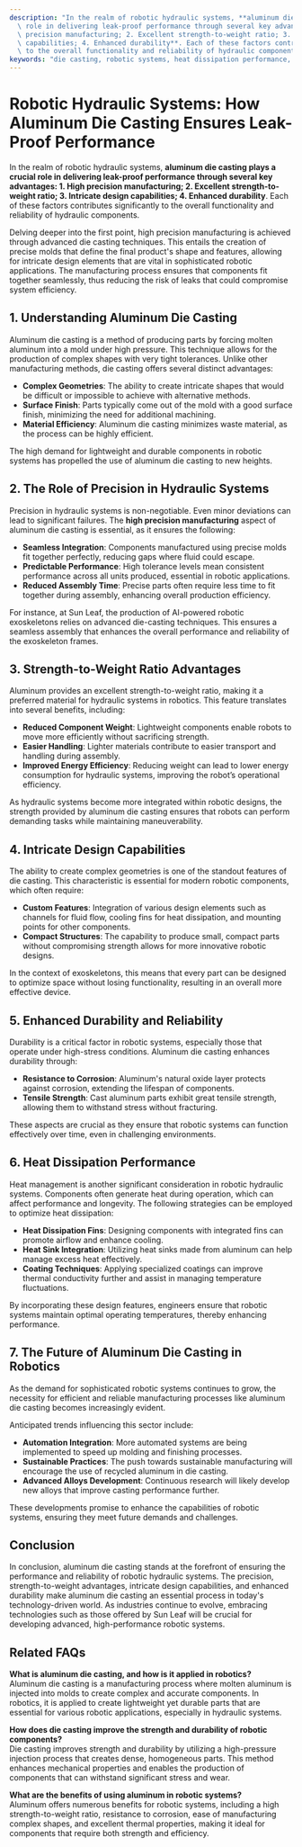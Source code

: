 ```yaml
---
description: "In the realm of robotic hydraulic systems, **aluminum die casting plays a crucial\
  \ role in delivering leak-proof performance through several key advantages: 1. High\
  \ precision manufacturing; 2. Excellent strength-to-weight ratio; 3. Intricate design\
  \ capabilities; 4. Enhanced durability**. Each of these factors contributes significantly\
  \ to the overall functionality and reliability of hydraulic components. "
keywords: "die casting, robotic systems, heat dissipation performance, heat sink"
---
```

# Robotic Hydraulic Systems: How Aluminum Die Casting Ensures Leak-Proof Performance

In the realm of robotic hydraulic systems, **aluminum die casting plays a crucial role in delivering leak-proof performance through several key advantages: 1. High precision manufacturing; 2. Excellent strength-to-weight ratio; 3. Intricate design capabilities; 4. Enhanced durability**. Each of these factors contributes significantly to the overall functionality and reliability of hydraulic components. 

Delving deeper into the first point, high precision manufacturing is achieved through advanced die casting techniques. This entails the creation of precise molds that define the final product's shape and features, allowing for intricate design elements that are vital in sophisticated robotic applications. The manufacturing process ensures that components fit together seamlessly, thus reducing the risk of leaks that could compromise system efficiency.

## **1. Understanding Aluminum Die Casting**

Aluminum die casting is a method of producing parts by forcing molten aluminum into a mold under high pressure. This technique allows for the production of complex shapes with very tight tolerances. Unlike other manufacturing methods, die casting offers several distinct advantages:

- **Complex Geometries**: The ability to create intricate shapes that would be difficult or impossible to achieve with alternative methods.
- **Surface Finish**: Parts typically come out of the mold with a good surface finish, minimizing the need for additional machining.
- **Material Efficiency**: Aluminum die casting minimizes waste material, as the process can be highly efficient.

The high demand for lightweight and durable components in robotic systems has propelled the use of aluminum die casting to new heights. 

## **2. The Role of Precision in Hydraulic Systems**

Precision in hydraulic systems is non-negotiable. Even minor deviations can lead to significant failures. The **high precision manufacturing** aspect of aluminum die casting is essential, as it ensures the following:

- **Seamless Integration**: Components manufactured using precise molds fit together perfectly, reducing gaps where fluid could escape.
- **Predictable Performance**: High tolerance levels mean consistent performance across all units produced, essential in robotic applications.
- **Reduced Assembly Time**: Precise parts often require less time to fit together during assembly, enhancing overall production efficiency.

For instance, at Sun Leaf, the production of AI-powered robotic exoskeletons relies on advanced die-casting techniques. This ensures a seamless assembly that enhances the overall performance and reliability of the exoskeleton frames.

## **3. Strength-to-Weight Ratio Advantages**

Aluminum provides an excellent strength-to-weight ratio, making it a preferred material for hydraulic systems in robotics. This feature translates into several benefits, including:

- **Reduced Component Weight**: Lightweight components enable robots to move more efficiently without sacrificing strength.
- **Easier Handling**: Lighter materials contribute to easier transport and handling during assembly.
- **Improved Energy Efficiency**: Reducing weight can lead to lower energy consumption for hydraulic systems, improving the robot’s operational efficiency.

As hydraulic systems become more integrated within robotic designs, the strength provided by aluminum die casting ensures that robots can perform demanding tasks while maintaining maneuverability.

## **4. Intricate Design Capabilities**

The ability to create complex geometries is one of the standout features of die casting. This characteristic is essential for modern robotic components, which often require:

- **Custom Features**: Integration of various design elements such as channels for fluid flow, cooling fins for heat dissipation, and mounting points for other components.
- **Compact Structures**: The capability to produce small, compact parts without compromising strength allows for more innovative robotic designs.

In the context of exoskeletons, this means that every part can be designed to optimize space without losing functionality, resulting in an overall more effective device.

## **5. Enhanced Durability and Reliability**

Durability is a critical factor in robotic systems, especially those that operate under high-stress conditions. Aluminum die casting enhances durability through:

- **Resistance to Corrosion**: Aluminum's natural oxide layer protects against corrosion, extending the lifespan of components.
- **Tensile Strength**: Cast aluminum parts exhibit great tensile strength, allowing them to withstand stress without fracturing.

These aspects are crucial as they ensure that robotic systems can function effectively over time, even in challenging environments.

## **6. Heat Dissipation Performance**

Heat management is another significant consideration in robotic hydraulic systems. Components often generate heat during operation, which can affect performance and longevity. The following strategies can be employed to optimize heat dissipation:

- **Heat Dissipation Fins**: Designing components with integrated fins can promote airflow and enhance cooling.
- **Heat Sink Integration**: Utilizing heat sinks made from aluminum can help manage excess heat effectively.
- **Coating Techniques**: Applying specialized coatings can improve thermal conductivity further and assist in managing temperature fluctuations.

By incorporating these design features, engineers ensure that robotic systems maintain optimal operating temperatures, thereby enhancing performance.

## **7. The Future of Aluminum Die Casting in Robotics**

As the demand for sophisticated robotic systems continues to grow, the necessity for efficient and reliable manufacturing processes like aluminum die casting becomes increasingly evident. 

Anticipated trends influencing this sector include:

- **Automation Integration**: More automated systems are being implemented to speed up molding and finishing processes.
- **Sustainable Practices**: The push towards sustainable manufacturing will encourage the use of recycled aluminum in die casting.
- **Advanced Alloys Development**: Continuous research will likely develop new alloys that improve casting performance further.

These developments promise to enhance the capabilities of robotic systems, ensuring they meet future demands and challenges.

## Conclusion

In conclusion, aluminum die casting stands at the forefront of ensuring the performance and reliability of robotic hydraulic systems. The precision, strength-to-weight advantages, intricate design capabilities, and enhanced durability make aluminum die casting an essential process in today's technology-driven world. As industries continue to evolve, embracing technologies such as those offered by Sun Leaf will be crucial for developing advanced, high-performance robotic systems.

## Related FAQs

**What is aluminum die casting, and how is it applied in robotics?**  
Aluminum die casting is a manufacturing process where molten aluminum is injected into molds to create complex and accurate components. In robotics, it is applied to create lightweight yet durable parts that are essential for various robotic applications, especially in hydraulic systems.

**How does die casting improve the strength and durability of robotic components?**  
Die casting improves strength and durability by utilizing a high-pressure injection process that creates dense, homogeneous parts. This method enhances mechanical properties and enables the production of components that can withstand significant stress and wear.

**What are the benefits of using aluminum in robotic systems?**  
Aluminum offers numerous benefits for robotic systems, including a high strength-to-weight ratio, resistance to corrosion, ease of manufacturing complex shapes, and excellent thermal properties, making it ideal for components that require both strength and efficiency.
